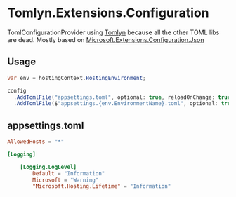 # Tomlyn.Extensions.Configuration
TomlConfigurationProvider using [Tomlyn](https://github.com/xoofx/Tomlyn) because all the other TOML libs are dead. Mostly based on [Microsoft.Extensions.Configuration.Json](https://github.com/dotnet/runtime/tree/main/src/libraries/Microsoft.Extensions.Configuration.Json/src)

## Usage

```cs
var env = hostingContext.HostingEnvironment;

config
  .AddTomlFile("appsettings.toml", optional: true, reloadOnChange: true)
  .AddTomlFile($"appsettings.{env.EnvironmentName}.toml", optional: true, reloadOnChange: true);
```

## appsettings.toml

```toml
AllowedHosts = "*"

[Logging]

    [Logging.LogLevel]
        Default = "Information"
        Microsoft = "Warning"
        "Microsoft.Hosting.Lifetime" = "Information"
```
